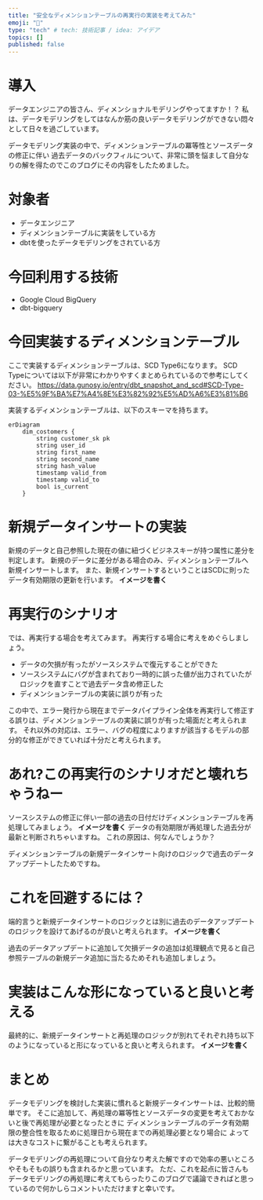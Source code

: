 ```yaml
---
title: "安全なディメンションテーブルの再実行の実装を考えてみた"
emoji: "🙆"
type: "tech" # tech: 技術記事 / idea: アイデア
topics: []
published: false
---
```


# 導入
データエンジニアの皆さん、ディメンショナルモデリングやってますか！？
私は、データモデリングをしてはなんか筋の良いデータモデリングができない悶々として日々を過ごしています。

データモデリング実装の中で、ディメンションテーブルの冪等性とソースデータの修正に伴い
過去データのバックフィルについて、非常に頭を悩まして自分なりの解を得たのでこのブログにその内容をしたためました。

# 対象者
- データエンジニア
- ディメンションテーブルに実装をしている方
- dbtを使ったデータモデリングをされている方

# 今回利用する技術
- Google Cloud BigQuery
- dbt-bigquery

# 今回実装するディメンションテーブル
ここで実装するディメンションテーブルは、SCD Type6になります。
SCD Typeについては以下が非常にわかりやすくまとめられているので参考にしてください。
https://data.gunosy.io/entry/dbt_snapshot_and_scd#SCD-Type-03-%E5%9F%BA%E7%A4%8E%E3%82%92%E5%AD%A6%E3%81%B6

実装するディメンションテーブルは、以下のスキーマを持ちます。
```mermaid
erDiagram
    dim_costomers {
        string customer_sk pk
        string user_id
        string first_name
        string second_name
        string hash_value
        timestamp valid_from
        timestamp valid_to
        bool is_current
    }
```

# 新規データインサートの実装
新規のデータと自己参照した現在の値に紐づくビジネスキーが持つ属性に差分を判定します。
新規のデータに差分がある場合のみ、ディメンションテーブルへ新規インサートします。
また、新規インサートするということはSCDに則ったデータ有効期限の更新を行います。
**イメージを書く**

# 再実行のシナリオ
では、再実行する場合を考えてみます。
再実行する場合に考えをめぐらしましょう。
- データの欠損が有ったがソースシステムで復元することができた
- ソースシステムにバグが含まれており一時的に誤った値が出力されていたがロジックを直すことで過去データ含め修正した
- ディメンションテーブルの実装に誤りが有った

この中で、エラー発行から現在までデータパイプライン全体を再実行して修正する誤りは、ディメンションテーブルの実装に誤りが有った場面だと考えられます。
それ以外の対応は、エラー、バグの程度によりますが該当するモデルの部分的な修正ができていれば十分だと考えられます。

# あれ?この再実行のシナリオだと壊れちゃうねー
ソースシステムの修正に伴い一部の過去の日付だけディメンションテーブルを再処理してみましょう。
**イメージを書く**
データの有効期限が再処理した過去分が最新と判断されちゃいますね。
これの原因は、何なんでしょうか？

ディメンションテーブルの新規データインサート向けのロジックで過去のデータアップデートしたためですね。

# これを回避するには？
端的言うと新規データインサートのロジックとは別に過去のデータアップデートのロジックを設けてあげるのが良いと考えられます。
**イメージを書く**

過去のデータアップデートに追加して欠損データの追加は処理観点で見ると自己参照テーブルの新規データ追加に当たるためそれも追加しましょう。

# 実装はこんな形になっていると良いと考える
最終的に、新規データインサートと再処理のロジックが別れてそれぞれ持ち以下のようになっていると形になっていると良いと考えられます。
**イメージを書く**

# まとめ
データモデリングを検討した実装に慣れると新規データインサートは、比較的簡単です。
そこに追加して、再処理の冪等性とソースデータの変更を考えておかないと後で再処理が必要となったときに
ディメンションテーブルのデータ有効期限の整合性を取るために処理日から現在までの再処理必要となり場合に
よっては大きなコストに繋がることも考えられます。

データモデリングの再処理について自分なり考えた解ですので効率の悪いところやそもそもの誤りも含まれるかと思っています。
ただ、これを起点に皆さんもデータモデリングの再処理に考えてもらったりこのブログで議論できればと思っているので何かしらコメントいただけますと幸いです。